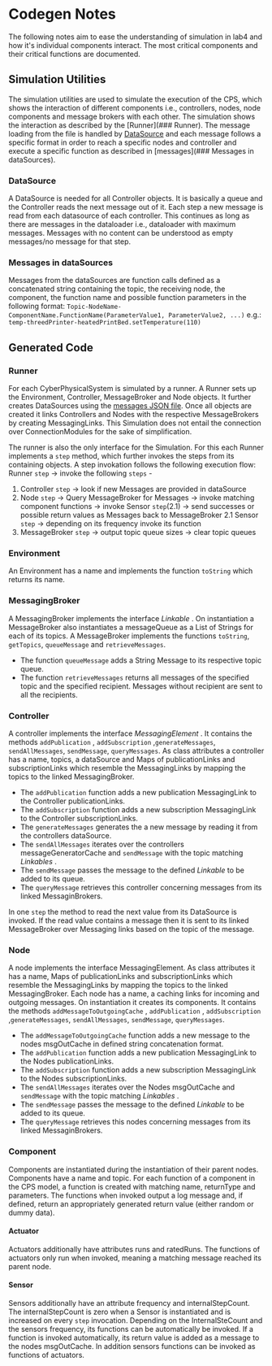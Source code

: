 # Codegen Notes
The following notes aim to ease the understanding of simulation in lab4 and how it's individual components interact. The most critical components and their critical functions are documented.

## Simulation Utilities
The simulation utilities are used to simulate the execution of the CPS, which shows the interaction of different components i.e., controllers, nodes, node components and message brokers with each other. The simulation shows the interaction as described by the [Runner](### Runner). The message loading from the file is handled by [DataSource](###DataSource) and each message follows a specific format in order to reach a specific nodes and controller and execute a specific function as described in [messages](### Messages in dataSources). 


### DataSource
A DataSource is needed for all Controller objects. It is basically a queue and the Controller reads the next message out of it. Each step a new message is read from each datasource of each controller. This continues as long as there are messages in the dataloader i.e., dataloader with maximum messages. Messages with no content can be understood as empty messages/no message for that step.


### Messages in dataSources
Messages from the dataSources are function calls defined as a concatenated string containing the topic, the receiving node, the component, the function name and possible function parameters in the following format:
``Topic-NodeName-ComponentName.FunctionName(ParameterValue1, ParameterValue2, ...)``
e.g.: ``temp-threedPrinter-heatedPrintBed.setTemperature(110)``

## Generated Code

### Runner
For each CyberPhysicalSystem is simulated by a runner. A Runner sets up the Environment, Controller, MessageBroker and Node objects. It further creates DataSources using the [messages JSON file](https://github.com/MEws22/lab4Template/blob/master/cpsml.codegen/scenarios/productionCPSScenario.json). Once all objects are created it links Controllers and Nodes with the respective MessageBrokers by creating MessagingLinks. This Simulation does not entail the connection over ConnectionModules for the sake of simplification.

The runner is also the only interface for the Simulation. For this each Runner implements a ``step`` method, which further invokes the steps from its containing objects.
A step invokation follows the following execution flow:
Runner ``step`` -> invoke the following ``steps`` -
1.  Controller ``step`` -> look if new Messages are provided in dataSource
2.  Node ``step`` -> Query MessageBroker for Messages -> invoke matching component functions -> invoke Sensor ``step``(2.1) -> send successes or possible return values as Messages back to MessageBroker
	2.1 Sensor ``step`` -> depending on its frequency invoke its function
3.  MessageBroker ``step`` -> output topic queue sizes -> clear topic queues

### Environment
An Environment has a name and implements the function ``toString`` which returns its name.

### MessagingBroker
A MessagingBroker implements the interface _Linkable_ . On instantiation a MessageBroker also instantiates a messageQueue as a List of Strings for each of its topics. A MessageBroker implements the functions ``toString``, ``getTopics``, ``queueMessage`` and ``retrieveMessages``.
*   The function ``queueMessage`` adds a String Message to its respective topic queue.
*   The function ``retrieveMessages`` returns all messages of the specified topic and the specified recipient. Messages without recipient are sent to all the recipients.

### Controller
A controller implements the interface _MessagingElement_ . It contains the methods ``addPublication`` , ``addSubscription`` ,``generateMessages``, ``sendAllMessages``, ``sendMessage``,  ``queryMessages``.
As class attributes a controller has a name, topics, a dataSource and Maps of publicationLinks and subscriptionLinks which resemble the MessagingLinks by mapping the topics to the linked MessagingBroker.

*   The ``addPublication`` function adds a new publication MessagingLink to the Controller publicationLinks.
*   The ``addSubscription`` function adds a new subscription MessagingLink to the Controller subscriptionLinks.
*   The ``generateMessages`` generates the a new message by reading it from the controllers dataSource.
*   The ``sendAllMessages`` iterates over the controllers messageGeneratorCache and ``sendMessage`` with the topic matching _Linkables_ .
*   The ``sendMessage`` passes the message to the defined _Linkable_ to be added to its queue.
*   The ``queryMessage`` retrieves this controller concerning messages from its linked MessaginBrokers.

In one ``step`` the method to read the next value from its DataSource is invoked. If the read value contains a message then it is sent to its linked MessageBroker over Messaging links based on the topic of the message. 

### Node
A node implements the interface MessagingElement. As class attributes it has a name, Maps of publicationLinks and subscriptionLinks which resemble the MessagingLinks by mapping the topics to the linked MessagingBroker. Each node has a name, a caching links for incoming and outgoing messages. On instantiation it creates its components. It contains the methods ``addMessageToOutgoingCache`` , ``addPublication`` , ``addSubscription`` ,``generateMessages``, ``sendAllMessages``, ``sendMessage``,  ``queryMessages``.
*   The ``addMessageToOutgoingCache`` function adds a new message to the nodes msgOutCache in defined string concatenation format.
*   The ``addPublication`` function adds a new publication MessagingLink to the Nodes publicationLinks.
*   The ``addSubscription`` function adds a new subscription MessagingLink to the Nodes subscriptionLinks.
*   The ``sendAllMessages`` iterates over the Nodes msgOutCache and ``sendMessage`` with the topic matching _Linkables_ .
*   The ``sendMessage`` passes the message to the defined _Linkable_ to be added to its queue.
*   The ``queryMessage`` retrieves this nodes concerning messages from its linked MessaginBrokers.

### Component
Components are instantiated during the instantiation of their parent nodes. Components have a name and topic. For each function of a component in the CPS model, a function is created with matching name, returnType and parameters.
The functions when invoked output a log message and, if defined, return an appropriately generated return value (either random or dummy data).

#### Actuator
Actuators additionally have attributes runs and ratedRuns.
The functions of actuators only run when invoked, meaning a matching message reached its parent node.

#### Sensor
Sensors additionally have an attribute frequency and internalStepCount. The internalStepCount is zero when a Sensor is instantiated and is increased on every ``step`` invocation.
Depending on the InternalSteCount and the sensors frequency, its functions can be automatically be invoked. If a function is invoked automatically, its return value is added as a message to the nodes msgOutCache.
In addition sensors functions can be invoked as functions of actuators.
